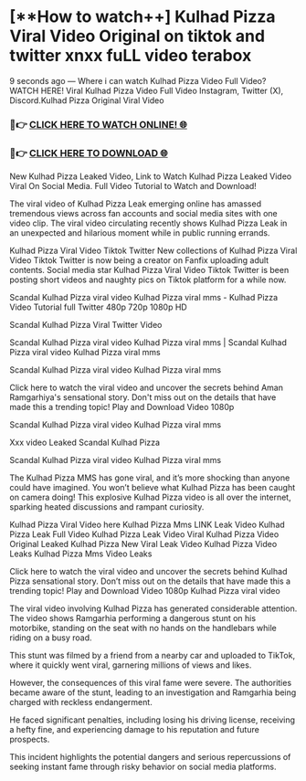 # [**How to watch++] Kulhad Pizza Viral Video Original on tiktok and twitter xnxx fuLL video terabox

9 seconds ago — Where i can watch Kulhad Pizza Video Full Video? WATCH HERE! Viral Kulhad Pizza Video Full Video Instagram, Twitter (X), Discord.Kulhad Pizza Original Viral Video

### 🔴👉 [CLICK HERE TO WATCH ONLINE! 🌐](https://nioki.today/viral-leaked-video-watch-free-online/)

### 🔴👉 [CLICK HERE TO DOWNLOAD 🌐](https://nioki.today/viral-leaked-video-watch-free-online/)

New Kulhad Pizza Leaked Video, Link to Watch Kulhad Pizza Leaked Video Viral On Social Media. Full Video Tutorial to Watch and Download!

The viral video of Kulhad Pizza Leak emerging online has amassed tremendous views across fan accounts and social media sites with one video clip. The viral video circulating recently shows Kulhad Pizza Leak in an unexpected and hilarious moment while in public running errands.

Kulhad Pizza Viral Video Tiktok Twitter New collections of Kulhad Pizza Viral Video Tiktok Twitter is now being a creator on Fanfix uploading adult contents. Social media star Kulhad Pizza Viral Video Tiktok Twitter is been posting short videos and naughty pics on Tiktok platform for a while now.

Scandal Kulhad Pizza viral video Kulhad Pizza viral mms - Kulhad Pizza Video Tutorial full Twitter 480p 720p 1080p HD

Scandal Kulhad Pizza Viral Twitter Video

Scandal Kulhad Pizza viral video Kulhad Pizza viral mms | Scandal Kulhad Pizza viral video Kulhad Pizza viral mms

Scandal Kulhad Pizza viral video Kulhad Pizza viral mms

Click here to watch the viral video and uncover the secrets behind Aman Ramgarhiya's sensational story. Don't miss out on the details that have made this a trending topic! Play and Download Video 1080p

Scandal Kulhad Pizza viral video Kulhad Pizza viral mms

Xxx video Leaked Scandal Kulhad Pizza

Scandal Kulhad Pizza viral video Kulhad Pizza viral mms

The Kulhad Pizza MMS has gone viral, and it’s more shocking than anyone could have imagined. You won’t believe what Kulhad Pizza has been caught on camera doing! This explosive Kulhad Pizza video is all over the internet, sparking heated discussions and rampant curiosity.

Kulhad Pizza Viral Video here Kulhad Pizza Mms LINK Leak Video Kulhad Pizza Leak Full Video Kulhad Pizza Leak Video Viral Kulhad Pizza Video Original Leaked Kulhad Pizza New Viral Leak Video Kulhad Pizza Video Leaks Kulhad Pizza Mms Video Leaks

Click here to watch the viral video and uncover the secrets behind Kulhad Pizza sensational story. Don’t miss out on the details that have made this a trending topic! Play and Download Video 1080p Kulhad Pizza viral video

The viral video involving Kulhad Pizza has generated considerable attention. The video shows Ramgarhia performing a dangerous stunt on his motorbike, standing on the seat with no hands on the handlebars while riding on a busy road.

This stunt was filmed by a friend from a nearby car and uploaded to TikTok, where it quickly went viral, garnering millions of views and likes.

However, the consequences of this viral fame were severe. The authorities became aware of the stunt, leading to an investigation and Ramgarhia being charged with reckless endangerment.

He faced significant penalties, including losing his driving license, receiving a hefty fine, and experiencing damage to his reputation and future prospects.

This incident highlights the potential dangers and serious repercussions of seeking instant fame through risky behavior on social media platforms.

